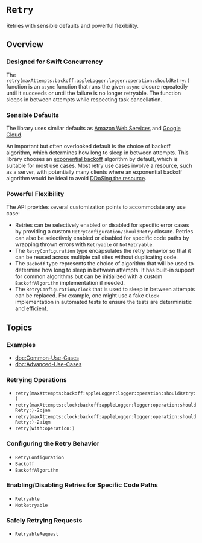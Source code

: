 # ``Retry``

Retries with sensible defaults and powerful flexibility.

## Overview

### Designed for Swift Concurrency

The ``retry(maxAttempts:backoff:appleLogger:logger:operation:shouldRetry:)`` function is an `async` function that runs the given `async` closure repeatedly until it succeeds or until the failure is no longer retryable. The function sleeps in between attempts while respecting task cancellation.

### Sensible Defaults

The library uses similar defaults as [Amazon Web Services](https://docs.aws.amazon.com/sdkref/latest/guide/feature-retry-behavior.html) and [Google Cloud](https://github.com/googleapis/gax-go/blob/465d35f180e8dc8b01979d09c780a10c41f15136/v2/call_option.go#L181-L205).

An important but often overlooked default is the choice of backoff algorithm, which determines how long to sleep in between attempts. This library chooses an [exponential backoff](https://en.wikipedia.org/wiki/Exponential_backoff) algorithm by default, which is suitable for most use cases. Most retry use cases involve a resource, such as a server, with potentially many clients where an exponential backoff algorithm would be ideal to avoid [DDoSing the resource](https://cloud.google.com/blog/products/gcp/how-to-avoid-a-self-inflicted-ddos-attack-cre-life-lessons).

### Powerful Flexibility

The API provides several customization points to accommodate any use case:
- Retries can be selectively enabled or disabled for specific error cases by providing a custom ``RetryConfiguration/shouldRetry`` closure. Retries can also be selectively enabled or disabled for specific code paths by wrapping thrown errors with ``Retryable`` or ``NotRetryable``. 
- The ``RetryConfiguration`` type encapsulates the retry behavior so that it can be reused across multiple call sites without duplicating code.
- The ``Backoff`` type represents the choice of algorithm that will be used to determine how long to sleep in between attempts. It has built-in support for common algorithms but can be initialized with a custom ``BackoffAlgorithm`` implementation if needed.
- The ``RetryConfiguration/clock`` that is used to sleep in between attempts can be replaced. For example, one might use a fake `Clock` implementation in automated tests to ensure the tests are deterministic and efficient.

## Topics

### Examples

- <doc:Common-Use-Cases>
- <doc:Advanced-Use-Cases>

### Retrying Operations

- ``retry(maxAttempts:backoff:appleLogger:logger:operation:shouldRetry:)``
- ``retry(maxAttempts:clock:backoff:appleLogger:logger:operation:shouldRetry:)-2cjan``
- ``retry(maxAttempts:clock:backoff:appleLogger:logger:operation:shouldRetry:)-2aiqm``
- ``retry(with:operation:)``

### Configuring the Retry Behavior

- ``RetryConfiguration``
- ``Backoff``
- ``BackoffAlgorithm``

### Enabling/Disabling Retries for Specific Code Paths

- ``Retryable``
- ``NotRetryable``

### Safely Retrying Requests

- ``RetryableRequest``

